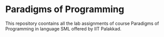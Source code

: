 # Paradigms of Programming

This repository coontains all the lab assignments of course Paradigms of Programming in language SML offered by IIT Palakkad.

